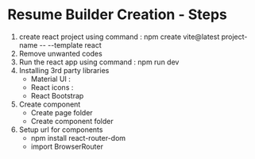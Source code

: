# Resume Builder Creation - Steps


1. create react project using command : npm create vite@latest project-name -- --template react
2. Remove unwanted codes
3. Run the react app using command : npm run dev
4. Installing 3rd party libraries
    - Material UI : 
    - React icons :
    - React Bootstrap
5. Create component    
    - Create page folder 
    - Create component folder 
6. Setup url for components
    - npm install react-router-dom
    - import BrowserRouter    